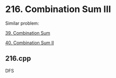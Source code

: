 # 216. Combination Sum III

Similar problem:

[39. Combination Sum](https://leetcode.com/problems/combination-sum/description/)

[40. Combination Sum II](https://leetcode.com/problems/combination-sum-ii/description/)

## 216.cpp
DFS
